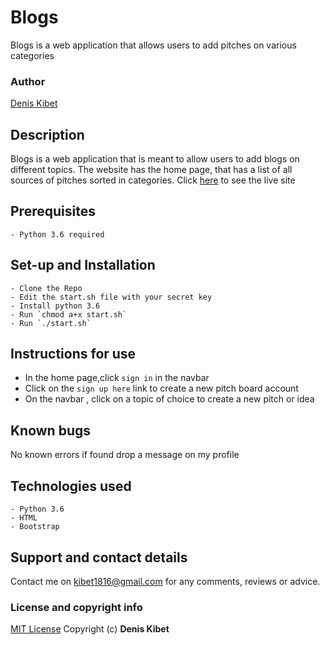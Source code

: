 # Blogs
 Blogs is a web application that allows users to add pitches on various categories
### Author
[Denis Kibet](https://github.com/Kibet1816)

## Description
Blogs is a web application that is meant to allow users to add blogs on different topics.
The website has the home page, that has a list of all sources of pitches sorted in categories.
Click [here]() to see the live site

## Prerequisites
    - Python 3.6 required

## Set-up and Installation
    - Clone the Repo
    - Edit the start.sh file with your secret key
    - Install python 3.6
    - Run `chmod a+x start.sh`
    - Run `./start.sh`

## Instructions for use

- In the home page,click `sign in` in the navbar
- Click on the `sign up here` link to create a new pitch board account
- On the navbar , click on a topic of choice to create a new pitch or idea

## Known bugs
No known errors if found drop a message on my profile

## Technologies used
    - Python 3.6
    - HTML
    - Bootstrap

## Support and contact details
Contact me on kibet1816@gmail.com for any comments, reviews or advice.

### License and copyright info
[MIT License](https://github.com/Kibet1816/Pitch-Platform/blob/master/license.md)
Copyright (c) **Denis Kibet**
